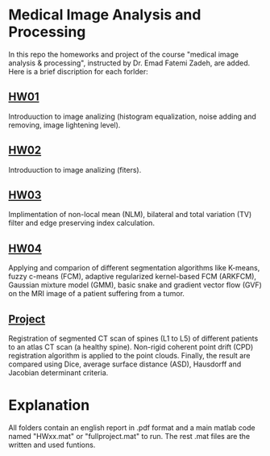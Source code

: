 # Medical Image Analysis and Processing
In this repo the homeworks and project of the course "medical image analysis & processing", instructed by Dr. Emad Fatemi Zadeh, are added.
Here is a brief discription for each forlder:

## [HW01](./HW01/)
Introduuction to image analizing (histogram equalization, noise adding and removing, image lightening level).


## [HW02](./HW02/)
Introduuction to image analizing (fiters).


## [HW03](./HW03/)
Implimentation of non-local mean (NLM), bilateral and total variation (TV) filter and  edge preserving index calculation.

## [HW04](./HW03/)
 Applying and comparion of different segmentation algorithms like K-means, fuzzy c-means (FCM), adaptive regularized kernel-based FCM (ARKFCM), Gaussian mixture model (GMM), basic snake and gradient vector flow (GVF) on the MRI image of a patient suffering from a tumor.

 ## [Project](./Project/)
 Registration of segmented CT scan of spines (L1 to L5) of different patients to an atlas CT scan (a healthy spine). Non-rigid coherent point drift (CPD) registration algorithm is applied to the point clouds. Finally, the result are compared using Dice, average surface distance (ASD), Hausdorff and Jacobian determinant criteria.


 # Explanation
All folders contain an english report in .pdf format and a main matlab code named "HWxx.mat" or "fullproject.mat" to run. The rest .mat files are the written and used funtions.